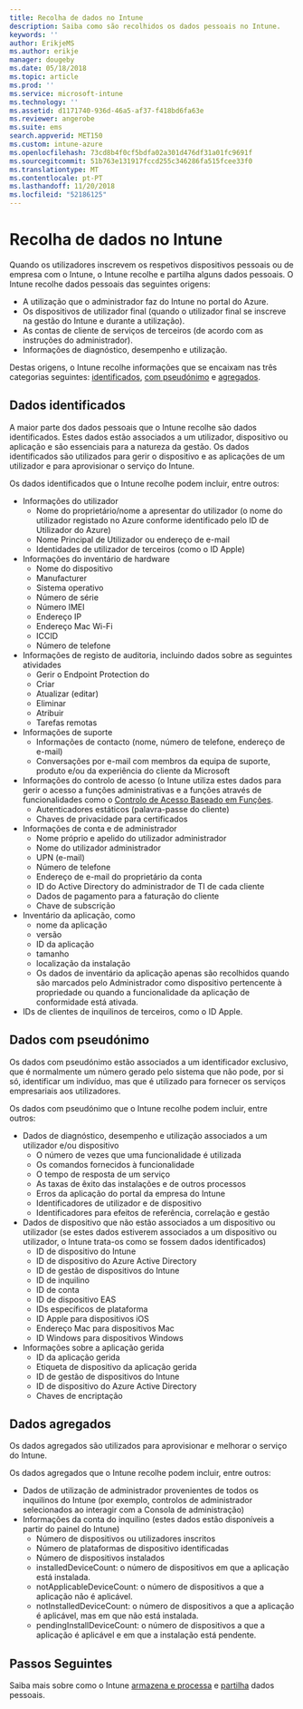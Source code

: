 ```yaml
---
title: Recolha de dados no Intune
description: Saiba como são recolhidos os dados pessoais no Intune.
keywords: ''
author: ErikjeMS
ms.author: erikje
manager: dougeby
ms.date: 05/18/2018
ms.topic: article
ms.prod: ''
ms.service: microsoft-intune
ms.technology: ''
ms.assetid: d1171740-936d-46a5-af37-f418bd6fa63e
ms.reviewer: angerobe
ms.suite: ems
search.appverid: MET150
ms.custom: intune-azure
ms.openlocfilehash: 73cd8b4f0cf5bdfa02a301d476df31a01fc9691f
ms.sourcegitcommit: 51b763e131917fccd255c346286fa515fcee33f0
ms.translationtype: MT
ms.contentlocale: pt-PT
ms.lasthandoff: 11/20/2018
ms.locfileid: "52186125"
---
```

# <a name="data-collection-in-intune"></a>Recolha de dados no Intune

Quando os utilizadores inscrevem os respetivos dispositivos pessoais ou de empresa com o Intune, o Intune recolhe e partilha alguns dados pessoais. O Intune recolhe dados pessoais das seguintes origens:

- A utilização que o administrador faz do Intune no portal do Azure.
- Os dispositivos de utilizador final (quando o utilizador final se inscreve na gestão do Intune e durante a utilização).
- As contas de cliente de serviços de terceiros (de acordo com as instruções do administrador).
- Informações de diagnóstico, desempenho e utilização.

Destas origens, o Intune recolhe informações que se encaixam nas três categorias seguintes: [identificados](#identified-data), [com pseudónimo](#pseudonymized-data) e [agregados](#aggregated-data).

## <a name="identified-data"></a>Dados identificados

A maior parte dos dados pessoais que o Intune recolhe são dados identificados. Estes dados estão associados a um utilizador, dispositivo ou aplicação e são essenciais para a natureza da gestão. Os dados identificados são utilizados para gerir o dispositivo e as aplicações de um utilizador e para aprovisionar o serviço do Intune.

Os dados identificados que o Intune recolhe podem incluir, entre outros: 

- Informações do utilizador
    - Nome do proprietário/nome a apresentar do utilizador (o nome do utilizador registado no Azure conforme identificado pelo ID de Utilizador do Azure)
    - Nome Principal de Utilizador ou endereço de e-mail
    - Identidades de utilizador de terceiros (como o ID Apple)
- Informações do inventário de hardware
    - Nome do dispositivo
    - Manufacturer
    - Sistema operativo
    - Número de série
    - Número IMEI
    - Endereço IP
    - Endereço Mac Wi-Fi
    - ICCID
    - Número de telefone
- Informações de registo de auditoria, incluindo dados sobre as seguintes atividades
    - Gerir o Endpoint Protection do
    - Criar
    - Atualizar (editar)
    - Eliminar
    - Atribuir
    - Tarefas remotas
- Informações de suporte
    - Informações de contacto (nome, número de telefone, endereço de e-mail)
    - Conversações por e-mail com membros da equipa de suporte, produto e/ou da experiência do cliente da Microsoft
- Informações do controlo de acesso (o Intune utiliza estes dados para gerir o acesso a funções administrativas e a funções através de funcionalidades como o [Controlo de Acesso Baseado em Funções](role-based-access-control.md).
    - Autenticadores estáticos (palavra-passe do cliente)
    - Chaves de privacidade para certificados 
- Informações de conta e de administrador
    - Nome próprio e apelido do utilizador administrador
    - Nome do utilizador administrador
    - UPN (e-mail)
    - Número de telefone
    - Endereço de e-mail do proprietário da conta
    - ID do Active Directory do administrador de TI de cada cliente
    - Dados de pagamento para a faturação do cliente
    - Chave de subscrição
- Inventário da aplicação, como
    - nome da aplicação
    - versão
    - ID da aplicação
    - tamanho
    - localização da instalação
    - Os dados de inventário da aplicação apenas são recolhidos quando são marcados pelo Administrador como dispositivo pertencente à propriedade ou quando a funcionalidade da aplicação de conformidade está ativada.  
- IDs de clientes de inquilinos de terceiros, como o ID Apple. 

## <a name="pseudonymized-data"></a>Dados com pseudónimo

Os dados com pseudónimo estão associados a um identificador exclusivo, que é normalmente um número gerado pelo sistema que não pode, por si só, identificar um indivíduo, mas que é utilizado para fornecer os serviços empresariais aos utilizadores. 

Os dados com pseudónimo que o Intune recolhe podem incluir, entre outros: 

- Dados de diagnóstico, desempenho e utilização associados a um utilizador e/ou dispositivo
    - O número de vezes que uma funcionalidade é utilizada
    - Os comandos fornecidos à funcionalidade
    - O tempo de resposta de um serviço
    - As taxas de êxito das instalações e de outros processos
    - Erros da aplicação do portal da empresa do Intune
    - Identificadores de utilizador e de dispositivo
    - Identificadores para efeitos de referência, correlação e gestão 
- Dados de dispositivo que não estão associados a um dispositivo ou utilizador (se estes dados estiverem associados a um dispositivo ou utilizador, o Intune trata-os como se fossem dados identificados)
    - ID de dispositivo do Intune
    - ID de dispositivo do Azure Active Directory
    - ID de gestão de dispositivos do Intune
    - ID de inquilino
    - ID de conta
    - ID de dispositivo EAS
    - IDs específicos de plataforma
    - ID Apple para dispositivos iOS
    - Endereço Mac para dispositivos Mac
    - ID Windows para dispositivos Windows
- Informações sobre a aplicação gerida
    - ID da aplicação gerida
    - Etiqueta de dispositivo da aplicação gerida
    - ID de gestão de dispositivos do Intune
    - ID de dispositivo do Azure Active Directory
    - Chaves de encriptação

## <a name="aggregated-data"></a>Dados agregados

Os dados agregados são utilizados para aprovisionar e melhorar o serviço do Intune. 

Os dados agregados que o Intune recolhe podem incluir, entre outros: 

- Dados de utilização de administrador provenientes de todos os inquilinos do Intune (por exemplo, controlos de administrador selecionados ao interagir com a Consola de administração)
- Informações da conta do inquilino (estes dados estão disponíveis a partir do painel do Intune)
    - Número de dispositivos ou utilizadores inscritos
    - Número de plataformas de dispositivo identificadas  
    - Número de dispositivos instalados
    - installedDeviceCount: o número de dispositivos em que a aplicação está instalada.
    - notApplicableDeviceCount: o número de dispositivos a que a aplicação não é aplicável.
    - notInstalledDeviceCount: o número de dispositivos a que a aplicação é aplicável, mas em que não está instalada.
    - pendingInstallDeviceCount: o número de dispositivos a que a aplicação é aplicável e em que a instalação está pendente.
    
## <a name="next-steps"></a>Passos Seguintes

Saiba mais sobre como o Intune [armazena e processa](privacy-data-store-process.md) e [partilha](privacy-data-secure-share.md) dados pessoais. 